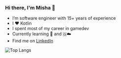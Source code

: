 ### Hi there, I'm Misha 👋

- I’m software engineer with 15+ years of experience
- I ❤️ Kotlin 
- I spent most of my career in gamedev
- Currently learning 🦀 and 🇬☁️
- Find me on [LinkedIn](https://www.linkedin.com/in/mkulak/)

![Top Langs](https://github-readme-stats.vercel.app/api/top-langs/?username=mkulak&layout=compact&hide=javascript)
